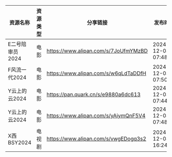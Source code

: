 | 资源名称       | 资源类型 | 分享链接                                 | 发布时间                |
| ---------- | ---- | ------------------------------------ | ------------------- |
| E二号陪审员2024 | 电影   | https://www.alipan.com/s/7JoUfmYMzBD | 2024-12-03 07:48:10 |
| F风流一代2024  | 电影   | https://www.alipan.com/s/w6qLdTaDDfH | 2024-12-03 07:50:12 |
| Y云上的云2024  | 电影   | https://pan.quark.cn/s/e9880a6dc613  | 2024-12-03 07:44:44 |
| Y云上的云2024  | 电影   | https://www.alipan.com/s/yAiymQnF5V4 | 2024-12-03 07:48:13 |
| X西BSY2024  | 电视剧  | https://www.alipan.com/s/vwgEDogq3s2 | 2024-12-03 16:24:08 |
